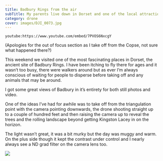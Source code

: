 ```yaml
---
title: Badbury Rings from the air
subTitle: My parents live down in Dorset and one of the local attractions is the fascinating Badbury Rings which is always well worth a visit any time of the year!
category: drone
cover: images/DJI_0073.jpg
---
```


`youtube:https://www.youtube.com/embed/7PVOS6NxcgY`

(Apologies for the out of focus section as I take off from the Copse, not sure what happened there?)

This weekend we visited one of the most fascinating places in Dorset, the ancient site of Badbury Rings. I have been itching to fly there for ages and it wasn’t too busy, there were walkers around but as ever I’m always conscious of waiting for people to disperse before taking off and any animals that may be around. 

I got some great views of Badbury in it’s entirety for both still photos and video. 

One of the ideas I’ve had for awhile was to take off from the triangulation point with the camera pointing downwards, the drone shooting straight up to a couple of hundred feet and then raising the camera up to reveal the trees and the rolling landscape beyond getting Kingston Lacey in on the horizon. 

The light wasn’t great, it was a bit murky but the day was muggy and warm. On the plus side though it kept the contrast under control and I nearly always see a ND grad filter on the camera lens too. 

![](images/DJI_0073.jpg)
